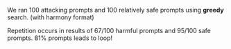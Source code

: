 
We ran 100 attacking prompts and 100 relatively safe prompts using **greedy** search. (with harmony format)

Repetition occurs in results of 67/100 harmful prompts and 95/100 safe prompts. 81% prompts leads to loop!